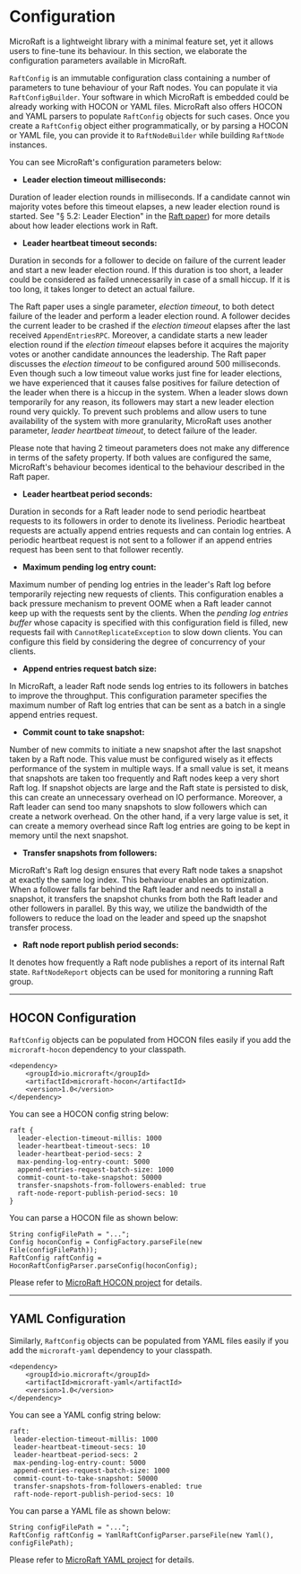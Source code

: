 
# Configuration

MicroRaft is a lightweight library with a minimal feature set, yet it allows
users to fine-tune its behaviour. In this section, we elaborate the
configuration parameters available in MicroRaft.

`RaftConfig` is an immutable configuration class containing a number of
parameters to tune behaviour of your Raft nodes. You can populate it via
`RaftConfigBuilder`. Your software in which MicroRaft is embedded could be
already working with HOCON or YAML files. MicroRaft also offers HOCON and YAML
parsers to populate `RaftConfig` objects for such cases. Once you create a
`RaftConfig` object either programmatically, or by parsing a HOCON or YAML file,
you can provide it to `RaftNodeBuilder` while building `RaftNode` instances.

You can see MicroRaft's configuration parameters below:

* __Leader election timeout milliseconds:__

Duration of leader election rounds in milliseconds. If a candidate cannot win
majority votes before this timeout elapses, a new leader election round is
started. See "§ 5.2: Leader Election" in the [Raft
paper](https://raft.github.io/raft.pdf)) for more details about how leader
elections work in Raft.

* __Leader heartbeat timeout seconds:__

Duration in seconds for a follower to decide on failure of the current leader
and start a new leader election round. If this duration is too short, a leader
could be considered as failed unnecessarily in case of a small hiccup. If it is
too long, it takes longer to detect an actual failure.

The Raft paper uses a single parameter, _election timeout_, to both detect
failure of the leader and perform a leader election round. A follower decides
the current leader to be crashed if the _election timeout_ elapses after the
last received `AppendEntriesRPC`. Moreover, a candidate starts a new leader
election round if the _election timeout_ elapses before it acquires the majority
votes or another candidate announces the leadership. The Raft paper discusses
the _election timeout_ to be configured around 500 milliseconds. Even though
such a low timeout value works just fine for leader elections, we have
experienced that it causes false positives for failure detection of the leader
when there is a hiccup in the system. When a leader slows down temporarily for
any reason, its followers may start a new leader election round very quickly. To
prevent such problems and allow users to tune availability of the system with
more granularity, MicroRaft uses another parameter, _leader heartbeat timeout_,
to detect failure of the leader.

Please note that having 2 timeout parameters does not make any difference in
terms of the safety property. If both values are configured the same,
MicroRaft's behaviour becomes identical to the behaviour described in the Raft
paper.

* __Leader heartbeat period seconds:__

Duration in seconds for a Raft leader node to send periodic heartbeat requests
to its followers in order to denote its liveliness. Periodic heartbeat requests
are actually append entries requests and can contain log entries. A periodic 
heartbeat request is not sent to a follower if an append entries request has
been sent to that follower recently.

* __Maximum pending log entry count:__

Maximum number of pending log entries in the leader's Raft log before
temporarily rejecting new requests of clients. This configuration enables a back
pressure mechanism to prevent OOME when a Raft leader cannot keep up with the
requests sent by the clients. When the _pending log entries buffer_ whose
capacity is specified with this configuration field is filled, new requests fail
with `CannotReplicateException` to slow down clients. You can configure this
field by considering the degree of concurrency of your clients.

* __Append entries request batch size:__

In MicroRaft, a leader Raft node sends log entries to its followers in batches
to improve the throughput. This configuration parameter specifies the maximum
number of Raft log entries that can be sent as a batch in a  single append
entries request.

* __Commit count to take snapshot:__

Number of new commits to initiate a new snapshot after the last snapshot taken
by a Raft node. This value must be configured wisely as it effects performance
of the system in multiple ways. If a small value is set, it means that snapshots
are taken too frequently and Raft nodes keep a very short Raft log. If snapshot
objects are large and the Raft state is persisted to disk, this can create an
unnecessary overhead on IO performance. Moreover, a Raft leader can send too
many snapshots to slow followers which can create a network overhead. On the
other hand, if a very large value is set, it can create a memory overhead since
Raft log entries are going to be kept in memory until the next snapshot.

* __Transfer snapshots from followers:__

MicroRaft's Raft log design ensures that every Raft node takes a snapshot at
exactly the same log index. This behaviour enables an optimization. When a
follower falls far behind the Raft leader and needs to install a snapshot, it
transfers the snapshot chunks from both the Raft leader and other followers in
parallel. By this way, we utilize the bandwidth of the followers to reduce the
load on the leader and speed up the snapshot transfer process.

* __Raft node report publish period seconds:__

It denotes how frequently a Raft node publishes a report of its internal Raft
state. `RaftNodeReport` objects can be used for monitoring a running Raft group.

-----

## HOCON Configuration

`RaftConfig` objects can be populated from HOCON files easily if you add the
`microraft-hocon` dependency to your classpath.

~~~~{.xml}
<dependency>
	<groupId>io.microraft</groupId>
	<artifactId>microraft-hocon</artifactId>
	<version>1.0</version>
</dependency>
~~~~

You can see a HOCON config string below:

~~~~{.hocon}
raft {
  leader-election-timeout-millis: 1000
  leader-heartbeat-timeout-secs: 10
  leader-heartbeat-period-secs: 2
  max-pending-log-entry-count: 5000
  append-entries-request-batch-size: 1000
  commit-count-to-take-snapshot: 50000
  transfer-snapshots-from-followers-enabled: true
  raft-node-report-publish-period-secs: 10
}
~~~~

You can parse a HOCON file as shown below:

~~~~{.java}
String configFilePath = "...";
Config hoconConfig = ConfigFactory.parseFile(new File(configFilePath));
RaftConfig raftConfig = HoconRaftConfigParser.parseConfig(hoconConfig);
~~~~

Please refer to
[MicroRaft HOCON project](https://github.com/MicroRaft/MicroRaft/tree/master/microraft-hocon) 
for details.

-----

## YAML Configuration

Similarly, `RaftConfig` objects can be populated from YAML files easily if you
add the `microraft-yaml` dependency to your classpath.

~~~~{.xml}
<dependency>
	<groupId>io.microraft</groupId>
	<artifactId>microraft-yaml</artifactId>
	<version>1.0</version>
</dependency>
~~~~

You can see a YAML config string below:

~~~~{.yaml}
raft:
 leader-election-timeout-millis: 1000
 leader-heartbeat-timeout-secs: 10
 leader-heartbeat-period-secs: 2
 max-pending-log-entry-count: 5000
 append-entries-request-batch-size: 1000
 commit-count-to-take-snapshot: 50000
 transfer-snapshots-from-followers-enabled: true
 raft-node-report-publish-period-secs: 10
~~~~

You can parse a YAML file as shown below:

~~~~{.java}
String configFilePath = "...";
RaftConfig raftConfig = YamlRaftConfigParser.parseFile(new Yaml(), configFilePath);
~~~~

Please refer to [MicroRaft YAML
project](https://github.com/MicroRaft/MicroRaft/tree/master/microraft-yaml) for
details.
